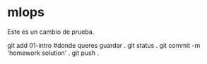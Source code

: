 # mlops

Este es un cambio de prueba.


git add 01-intro #donde queres guardar .
git status .
git commit -m 'homework solution' .
git push .